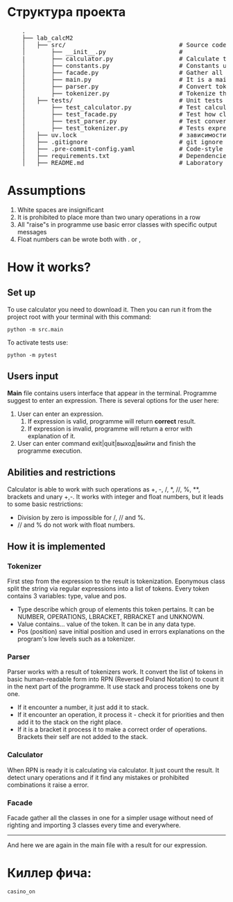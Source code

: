 


# Структура проекта

 <pre>
    .
    ├── lab_calcM2
    │   ├── src/                               # Source code
    │       ├── __init__.py                    #
    |       ├── calculator.py                  # Calculate the expression in RPN
    │       ├── constants.py                   # Constants used across the project
    │       ├── facade.py                      # Gather all the parts into one class
    │       ├── main.py                        # It is a main file!
    │       ├── parser.py                      # Convert tokens to the RPN
    │       ├── tokenizer.py                   # Tokenize the entered string
    │   ├── tests/                             # Unit tests
    │       ├── test_calculator.py             # Test calculations process
    │       ├── test_facade.py                 # Test how classes work together
    │       ├── test_parser.py                 # Test conversion to the RPN
    │       ├── test_tokenizer.py              # Tests expression tokenization
    │   ├── uv.lock                            # зависимости проекта
    │   ├── .gitignore                         # git ignore files
    │   ├── .pre-commit-config.yaml            # Code-style check
    │   ├── requirements.txt                   # Dependencies
    │   ├── README.md                          # Laboratory report with a project description
</pre>

# Assumptions
1. White spaces are insignificant
2. It is prohibited to place more than two unary operations in a row
3. All "raise"s in programme use basic error classes with specific output messages
4. Float numbers can be wrote both with . or ,

# How it works?
## Set up
To use calculator you need to download it.
Then you can run it from the project root with your terminal with this command:
```
python -m src.main
```
To activate tests use:
```
python -m pytest
```

## Users input
**Main** file contains users interface that appear in the terminal. Programme suggest to enter an expression. There is several options for the user here:
1. User can enter an expression.
   1. If expression is valid, programme will return **correct** result.
   2. If expression is invalid, programme will return a error with explanation of it.
2. User can enter command exit|quit|выход|выйти and finish the programme execution.

## Abilities and restrictions
Calculator is able to work with such operations as +, -, /, *, //, %, **, brackets and unary +,-.
It works with integer and float numbers, but it leads to some basic restrictions:
- Division by zero is impossible for /, // and %.
- // and % do not work with float numbers.

## How it is implemented
### Tokenizer
First step from the expression to the result is tokenization. Eponymous class split the string via regular expressions into a list of tokens. Every token contains 3 variables: type, value and pos.
- Type describe which group of elements this token pertains. It can be NUMBER, OPERATIONS, LBRACKET, RBRACKET and UNKNOWN.
- Value contains... value of the token. It can be in any data type.
- Pos (position) save initial position and used in errors explanations on the program's low levels such as a tokenizer.

### Parser
Parser works with a result of tokenizers work. It convert the list of tokens in basic human-readable form into RPN (Reversed Poland Notation) to count it in the next part of the programme. It use stack and process tokens one by one.
- If it encounter a number, it just add it to stack.
- If it encounter an operation, it process it - check it for priorities and then add it to the stack on the right place.
- If it is a bracket it process it to make a correct order of operations. Brackets their self are not added to the stack.

### Calculator
When RPN is ready it is calculating via calculator. It just count the result. It detect unary operations and if it find any mistakes or prohibited combinations it raise a error.

### Facade
Facade gather all the classes in one for a simpler usage without need of righting and importing 3 classes every time and everywhere.

---
And here we are again in the main file with a result for our expression.

# Киллер фича:
```
casino_on
```